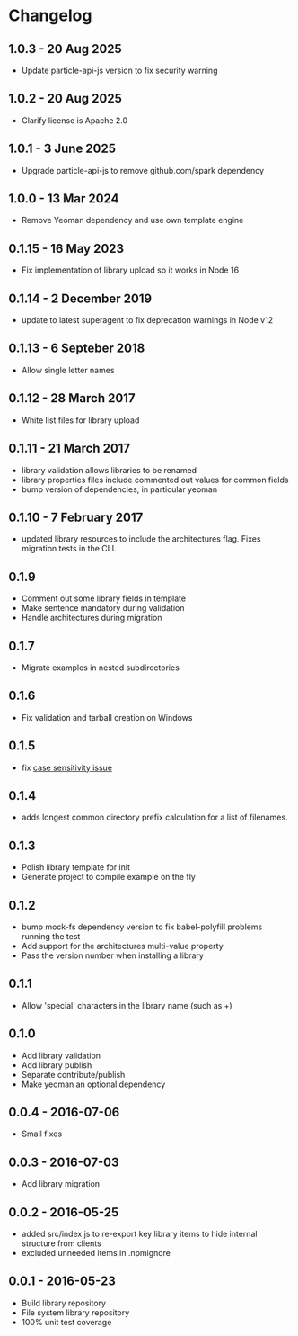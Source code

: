 # Changelog

## 1.0.3 - 20 Aug 2025

- Update particle-api-js version to fix security warning

## 1.0.2 - 20 Aug 2025

- Clarify license is Apache 2.0

## 1.0.1 - 3 June 2025

- Upgrade particle-api-js to remove github.com/spark dependency

## 1.0.0 - 13 Mar 2024

- Remove Yeoman dependency and use own template engine

## 0.1.15 - 16 May 2023

- Fix implementation of library upload so it works in Node 16

## 0.1.14 - 2 December 2019

- update to latest superagent to fix deprecation warnings in Node v12

## 0.1.13 - 6 Septeber 2018

- Allow single letter names

## 0.1.12 - 28 March 2017

- White list files for library upload

## 0.1.11 - 21 March 2017

- library validation allows libraries to be renamed
- library properties files include commented out values for common fields
- bump version of dependencies, in particular yeoman

## 0.1.10 - 7 February 2017

- updated library resources to include the architectures flag. Fixes migration tests in the CLI.

## 0.1.9

- Comment out some library fields in template
- Make sentence mandatory during validation
- Handle architectures during migration

## 0.1.7

- Migrate examples in nested subdirectories

## 0.1.6

- Fix validation and tarball creation on Windows

## 0.1.5

- fix [case sensitivity issue](https://github.com/particle-iot/particle-library-manager/issues/17)

## 0.1.4

- adds longest common directory prefix calculation for a list of filenames. 

## 0.1.3

- Polish library template for init
- Generate project to compile example on the fly

## 0.1.2

- bump mock-fs dependency version to fix babel-polyfill problems running the test
- Add support for the architectures multi-value property
- Pass the version number when installing a library

## 0.1.1

- Allow 'special' characters in the library name (such as +)

## 0.1.0

- Add library validation
- Add library publish
- Separate contribute/publish
- Make yeoman an optional dependency


## 0.0.4 - 2016-07-06

- Small fixes

## 0.0.3 - 2016-07-03

- Add library migration

## 0.0.2 - 2016-05-25

- added src/index.js to re-export key library items to hide internal structure from clients
- excluded unneeded items in .npmignore


## 0.0.1 - 2016-05-23

- Build library repository
- File system library repository
- 100% unit test coverage

